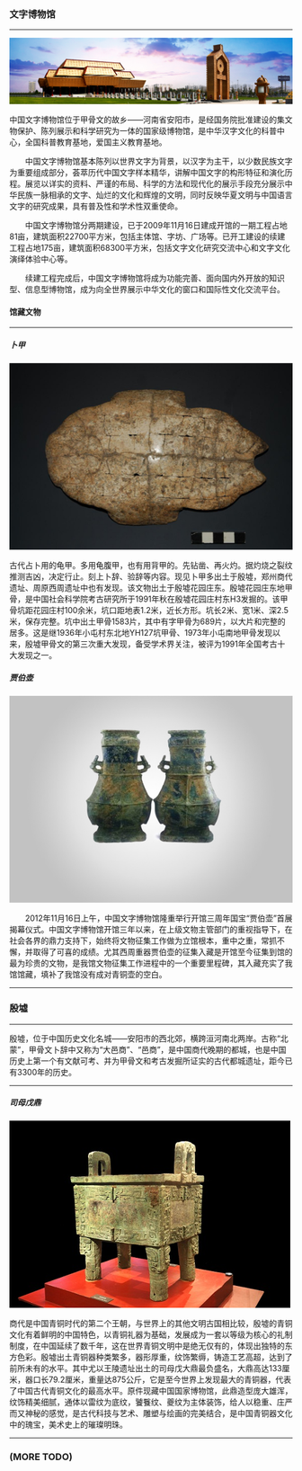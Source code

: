 ### 文字博物馆

---

<img src='md_pic/wenbo.jpg'></img>

​		中国文字博物馆位于甲骨文的故乡——河南省安阳市，是经国务院批准建设的集文物保护、陈列展示和科学研究为一体的国家级博物馆，是中华汉字文化的科普中心，全国科普教育基地，爱国主义教育基地。

　　中国文字博物馆基本陈列以世界文字为背景，以汉字为主干，以少数民族文字为重要组成部分，荟萃历代中国文字样本精华，讲解中国文字的构形特征和演化历程。展览以详实的资料、严谨的布局、科学的方法和现代化的展示手段充分展示中华民族一脉相承的文字、灿烂的文化和辉煌的文明，同时反映华夏文明与中国语言文字的研究成果，具有普及性和学术性双重使命。

　　中国文字博物馆分两期建设，已于2009年11月16日建成开馆的一期工程占地81亩，建筑面积22700平方米，包括主体馆、字坊、广场等。已开工建设的续建工程占地175亩，建筑面积68300平方米，包括文字文化研究交流中心和文字文化演绎体验中心等。

　　续建工程完成后，中国文字博物馆将成为功能完善、面向国内外开放的知识型、信息型博物馆，成为向全世界展示中华文化的窗口和国际性文化交流平台。

#### 馆藏文物

---

##### 卜甲

<img src="md_pic/bujia.jpg">

​		古代占卜用的龟甲。多用龟腹甲，也有用背甲的。先钻凿、再火灼。据灼烧之裂纹推测吉凶，决定行止。刻上卜辞、验辞等内容。现见卜甲多出土于殷墟，郑州商代遗址、周原西周遗址中也有发现。该文物出土于殷墟花园庄东。殷墟花园庄东地甲骨，是中国社会科学院考古研究所于1991年秋在殷墟花园庄村东H3发掘的。该甲骨坑距花园庄村100余米，坑口距地表1.2米，近长方形。坑长2米、宽1米、深2.5米，保存完整。坑中出土甲骨1583片，其中有字甲骨为689片，以大片和完整的居多。这是继1936年小屯村东北地YH127坑甲骨、1973年小屯南地甲骨发现以来，殷墟甲骨文的第三次重大发现，备受学术界关注，被评为1991年全国考古十大发现之一。



##### 贾伯壶

<img src="md_pic/jiabohu.jpg">

　　2012年11月16日上午，中国文字博物馆隆重举行开馆三周年国宝“贾伯壶”首展揭幕仪式。中国文字博物馆开馆三年以来，在上级文物主管部门的重视指导下，在社会各界的鼎力支持下，始终将文物征集工作做为立馆根本，重中之重，常抓不懈，并取得了可喜的成绩。尤其西周重器贾伯壶的征集入藏是开馆至今征集到馆的最为珍贵的文物，是我馆文物征集工作进程中的一个重要里程碑，其入藏充实了我馆馆藏，填补了我馆没有成对青铜壶的空白。



---



### 殷墟

---

​		殷墟，位于中国历史文化名城——安阳市的西北郊，横跨洹河南北两岸。古称“北蒙”，甲骨文卜辞中又称为“大邑商”、“邑商”，是中国商代晚期的都城，也是中国历史上第一个有文献可考、并为甲骨文和考古发掘所证实的古代都城遗址，距今已有3300年的历史。 

---

 ##### 司母戊鼎

<img src="md_pic/simuwuding.jpg" />

​		商代是中国青铜时代的第二个王朝，与世界上的其他文明古国相比较，殷墟的青铜文化有着鲜明的中国特色，以青铜礼器为基础，发展成为一套以等级为核心的礼制制度，在中国延续了数千年，这在世界青铜文明中是绝无仅有的，体现出独特的东方色彩。殷墟出土青铜器种类繁多，器形厚重，纹饰繁缛，铸造工艺高超，达到了前所未有的水平。其中尤以王陵遗址出土的司母戊大鼎最负盛名，大鼎高达133厘米，器口长79.2厘米，重量达875公斤，它是至今世界上发现最大的青铜器，代表了中国古代青铜文化的最高水平。原件现藏中国国家博物馆，此鼎造型庞大雄浑，纹饰精美细腻，通体以雷纹为底纹，饕餮纹、夔纹为主体装饰，给人以稳重、庄严而又神秘的感觉，是古代科技与艺术、雕塑与绘画的完美结合，是中国青铜器文化中的瑰宝，美术史上的璀璨明珠。

---

### (MORE TODO)

